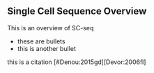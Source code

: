## Single Cell Sequence Overview

This is an overview of SC-seq

- these are bullets
- this is another bullet


this is a citation [#Denou:2015gd][Devor:2006fl]
